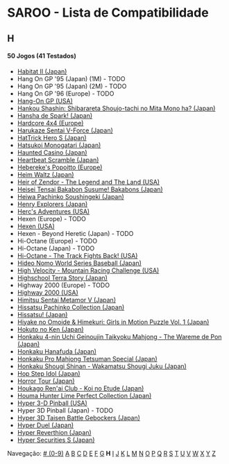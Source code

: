 # SAROO - Lista de Compatibilidade

## H

#### 50 Jogos (41 Testados)

- [Habitat II (Japan)](../../../Regions/Retails/Japan/GS-7105/01/README.md)
- Hang On GP '95 (Japan) (1M) - TODO
- Hang On GP '95 (Japan) (2M) - TODO
- Hang On GP '96 (Europe) - TODO
- [Hang-On GP (USA)](../../../Regions/Retails/USA/MK-81202/01/README.md)
- [Hankou Shashin: Shibarareta Shoujo-tachi no Mita Mono ha? (Japan)](../../../Regions/Retails/Japan/T-15008G/01/README.md)
- [Hansha de Spark! (Japan)](../../../Regions/Retails/Japan/T-20902G/01/README.md)
- [Hardcore 4x4 (Europe)](../../../Regions/Retails/Europe/T-12303H/01/README.md)
- [Harukaze Sentai V-Force (Japan)](../../../Regions/Retails/Japan/T-19904G/01/README.md)
- [HatTrick Hero S (Japan)](../../../Regions/Retails/Japan/T-1102G/01/README.md)
- [Hatsukoi Monogatari (Japan)](../../../Regions/Retails/Japan/T-33004G/01/README.md)
- [Haunted Casino (Japan)](../../../Regions/Retails/Japan/T-21902G/01/README.md)
- [Heartbeat Scramble (Japan)](../../../Regions/Retails/Japan/T-15014G/01/README.md)
- [Hebereke's Popoitto (Europe)](../../../Regions/Retails/Europe/T-1502H/01/README.md)
- [Heim Waltz (Japan)](../../../Regions/Retails/Japan/GS-9121/01/README.md)
- [Heir of Zendor - The Legend and The Land (USA)](../../../Regions/Retails/USA/T-7605H/01/README.md)
- [Heisei Tensai Bakabon Susume! Bakabons (Japan)](../../../Regions/Retails/Japan/T-17001G/01/README.md)
- [Heiwa Pachinko Soushingeki (Japan)](../../../Regions/Retails/Japan/T-18702G/01/README.md)
- [Henry Explorers (Japan)](../../../Regions/Retails/Japan/T-9518G/01/README.md)
- [Herc's Adventures (USA)](../../../Regions/Retails/USA/T-23001H/01/README.md)
- Hexen (Europe) - TODO
- [Hexen (USA)](../../../Regions/Retails/USA/T-25406H/01/README.md)
- Hexen - Beyond Heretic (Japan) - TODO
- Hi-Octane (Europe) - TODO
- Hi-Octane (Japan) - TODO
- [Hi-Octane - The Track Fights Back! (USA)](../../../Regions/Retails/USA/T-5002H/01/README.md)
- [Hideo Nomo World Series Baseball (Japan)](../../../Regions/Retails/Japan/GS-9061/01/README.md)
- [High Velocity - Mountain Racing Challenge (USA)](../../../Regions/Retails/USA/T-14402H/01/README.md)
- [Highschool Terra Story (Japan)](../../../Regions/Retails/Japan/T-19715G/01/README.md)
- Highway 2000 (Europe) - TODO
- [Highway 2000 (USA)](../../../Regions/Retails/USA/T-31101H/01/README.md)
- [Himitsu Sentai Metamor V (Japan)](../../../Regions/Retails/Japan/T-29005G/01/README.md)
- [Hissatsu Pachinko Collection (Japan)](../../../Regions/Retails/Japan/T-1503G/01/README.md)
- [Hissatsu! (Japan)](../../../Regions/Retails/Japan/T-23402G/01/README.md)
- [Hiyake no Omoide & Himekuri: Girls in Motion Puzzle Vol. 1 (Japan)](../../../Regions/Retails/Japan/T-21002G/01/README.md)
- [Hokuto no Ken (Japan)](../../../Regions/Retails/Japan/T-20601G/01/README.md)
- [Honkaku 4-nin Uchi Geinoujin Taikyoku Mahjong - The Wareme de Pon (Japan)](../../../Regions/Retails/Japan/T-3001G/01/README.md)
- [Honkaku Hanafuda (Japan)](../../../Regions/Retails/Japan/T-16611G/01/README.md)
- [Honkaku Pro Mahjong Tetsuman Special (Japan)](../../../Regions/Retails/Japan/T-18709G/01/README.md)
- [Honkaku Shougi Shinan - Wakamatsu Shougi Juku (Japan)](../../../Regions/Retails/Japan/T-4402G/01/README.md)
- [Hop Step Idol (Japan)](../../../Regions/Retails/Japan/T-20507G/01/README.md)
- [Horror Tour (Japan)](../../../Regions/Retails/Japan/T-24301G/01/README.md)
- [Houkago Ren'ai Club - Koi no Etude (Japan)](../../../Regions/Retails/Japan/T-19714G/01/README.md)
- [Houma Hunter Lime Perfect Collection (Japan)](../../../Regions/Retails/Japan/T-2001G/01/README.md)
- [Hyper 3-D Pinball (USA)](../../../Regions/Retails/USA/T-7015H/01/README.md)
- Hyper 3D Pinball (Japan) - TODO
- [Hyper 3D Taisen Battle Gebockers (Japan)](../../../Regions/Retails/Japan/T-5303G/01/README.md)
- [Hyper Duel (Japan)](../../../Regions/Retails/Japan/T-1809G/01/README.md)
- [Hyper Reverthion (Japan)](../../../Regions/Retails/Japan/T-1803G/01/README.md)
- [Hyper Securities S (Japan)](../../../Regions/Retails/Japan/T-9105G/01/README.md)

Navegação:
[# (0-9)](./09.md) [A](./A.md) [B](./B.md) [C](./C.md) [D](./D.md) [E](./E.md) [F](./F.md) [G](./G.md) **H** [I](./I.md) [J](./J.md) [K](./K.md) [L](./L.md) [M](./M.md) [N](./N.md) [O](./O.md) [P](./P.md) [Q](./Q.md) [R](./R.md) [S](./S.md) [T](./T.md) [U](./U.md) [V](./V.md) [W](./W.md) [X](./X.md) [Y](./Y.md) [Z](./Z.md)
